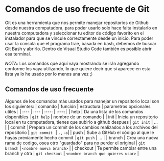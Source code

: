 # Comandos de uso frecuente de Git
Git es una herramienta que nos permite manejar repositorios de Github desde nuestra computadora, para poder usarlo solo hace falta instalarlo en nuestra computadora y seleccionar tu editor de código favorito en el instalador para que se vincule correctamente desde un inicio. Para poder usar la consola que el programa trae, basada en bash, debemos de buscar Git Bash y abrirlo. 
Dentro de Visual Studio Code también es posible abrir esa terminal.

*NOTA*: Los comandos que aquí vaya mostrando se irán agregando conforme los vaya utilizando, lo que quiere decir que si aparece en esta lista ya lo he usado por lo menos una vez ;)

## Comandos de uso frecuente
Algunos de los comandos más usados para manejar un repositorio local son los siguientes: 
| comando | función | estructura | parametros opcionales utiles |
| :--- | :--- | :---: | :---: |
| help | Da una lista de los comandos disponibles | `git help` | nombre de un comando |
| init | Inicia un repositorio local en tu computadora, tienes que subirlo a github despues | `git init` | ... |
| commit | Prepara un commit de los cambios realizados a los archivos del repositorio | `git commit ` | `.`, `-a`|
| push | Sube a GitHub el código al que le hayas previamente hecho commit | `git push` | ... |
| branch | Crea una nueva rama de codigo, osea otro "guardado" para no perder el original | `git branch` | `<nombre nueva branch>` |
| checkout | Te permite cambiar entre una branch y otra | `git checkout` | `<nombre branch que quieres usar>` |
